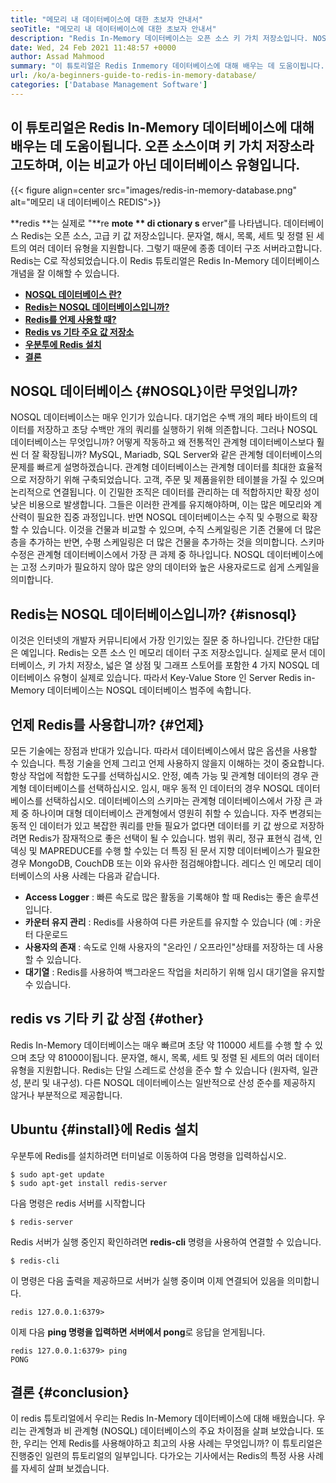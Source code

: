```yaml
---
title: "메모리 내 데이터베이스에 대한 초보자 안내서" 
seoTitle: "메모리 내 데이터베이스에 대한 초보자 안내서" 
description: "Redis In-Memory 데이터베이스는 오픈 소스 키 가치 저장소입니다. NOSQL 데이터베이스라고도합니다. 이 Redis 튜토리얼은 Redis의 핵심 개념에 대해 안내합니다." 
date: Wed, 24 Feb 2021 11:48:57 +0000
author: Assad Mahmood
summary: "이 튜토리얼은 Redis Inmemory 데이터베이스에 대해 배우는 데 도움이됩니다. 오픈 소스이며 키 가치 저장소라고도하며, 이는 비교가 아닌 데이터베이스 유형입니다." 
url: /ko/a-beginners-guide-to-redis-in-memory-database/
categories: ['Database Management Software']
---
```


## 이 튜토리얼은 Redis In-Memory 데이터베이스에 대해 배우는 데 도움이됩니다. 오픈 소스이며 키 가치 저장소라고도하며, 이는 비교가 아닌 데이터베이스 유형입니다.

{{< figure align=center src="images/redis-in-memory-database.png" alt="메모리 내 데이터베이스 REDIS">}}

**redis **는 실제로 "**re  **mote **  di  **ctionary**   s** erver"를 나타냅니다. 데이터베이스 Redis는 오픈 소스, 고급 키 값 저장소입니다. 문자열, 해시, 목록, 세트 및 정렬 된 세트의 여러 데이터 유형을 지원합니다. 그렇기 때문에 종종 데이터 구조 서버라고합니다. Redis는 C로 작성되었습니다.이 Redis 튜토리얼은 Redis In-Memory 데이터베이스 개념을 잘 이해할 수 있습니다.
  * **[NOSQL 데이터베이스 란?][1]**
  * **[Redis는 NOSQL 데이터베이스입니까?][2]**
  * **[Redis를 언제 사용할 때?][3]**
  * **[Redis vs 기타 주요 값 저장소][4]**
  * **[우분투에 Redis 설치][5]**
  * **[결론][6]**

## NOSQL 데이터베이스   {#NOSQL}이란 무엇입니까?
NOSQL 데이터베이스는 매우 인기가 있습니다. 대기업은 수백 개의 페타 바이트의 데이터를 저장하고 초당 수백만 개의 쿼리를 실행하기 위해 의존합니다. 그러나 NOSQL 데이터베이스는 무엇입니까? 어떻게 작동하고 왜 전통적인 관계형 데이터베이스보다 훨씬 더 잘 확장됩니까? MySQL, Mariadb, SQL Server와 같은 관계형 데이터베이스의 문제를 빠르게 설명하겠습니다.
관계형 데이터베이스는 관계형 데이터를 최대한 효율적으로 저장하기 위해 구축되었습니다. 고객, 주문 및 제품을위한 테이블을 가질 수 있으며 논리적으로 연결됩니다. 이 긴밀한 조직은 데이터를 관리하는 데 적합하지만 확장 성이 낮은 비용으로 발생합니다. 그들은 이러한 관계를 유지해야하며, 이는 많은 메모리와 계산력이 필요한 집중 과정입니다.
반면 NOSQL 데이터베이스는 수직 및 수평으로 확장 할 수 있습니다. 이것을 건물과 비교할 수 있으며, 수직 스케일링은 기존 건물에 더 많은 층을 추가하는 반면, 수평 스케일링은 더 많은 건물을 추가하는 것을 의미합니다. 스키마 수정은 관계형 데이터베이스에서 가장 큰 과제 중 하나입니다. NOSQL 데이터베이스에는 고정 스키마가 필요하지 않아 많은 양의 데이터와 높은 사용자로드로 쉽게 스케일을 의미합니다.

## Redis는 NOSQL 데이터베이스입니까?   {#isnosql}
이것은 인터넷의 개발자 커뮤니티에서 가장 인기있는 질문 중 하나입니다. 간단한 대답은 예입니다. Redis는 오픈 소스 인 메모리 데이터 구조 저장소입니다.
실제로 문서 데이터베이스, 키 가치 저장소, 넓은 열 상점 및 그래프 스토어를 포함한 4 가지 NOSQL 데이터베이스 유형이 실제로 있습니다. 따라서 Key-Value Store 인 Server Redis in-Memory 데이터베이스는 NOSQL 데이터베이스 범주에 속합니다.

## 언제 Redis를 사용합니까?   {#언제}
모든 기술에는 장점과 반대가 있습니다. 따라서 데이터베이스에서 많은 옵션을 사용할 수 있습니다. 특정 기술을 언제 그리고 언제 사용하지 않을지 이해하는 것이 중요합니다. 항상 작업에 적합한 도구를 선택하십시오.
안정, 예측 가능 및 관계형 데이터의 경우 관계형 데이터베이스를 선택하십시오. 임시, 매우 동적 인 데이터의 경우 NOSQL 데이터베이스를 선택하십시오. 데이터베이스의 스키마는 관계형 데이터베이스에서 가장 큰 과제 중 하나이며 대형 데이터베이스 관계형에서 영원히 취할 수 있습니다.
자주 변경되는 동적 인 데이터가 있고 복잡한 쿼리를 만들 필요가 없다면 데이터를 키 값 쌍으로 저장하려면 Redis가 잠재적으로 좋은 선택이 될 수 있습니다. 범위 쿼리, 정규 표현식 검색, 인덱싱 및 MAPREDUCE를 수행 할 수있는 더 특징 된 문서 지향 데이터베이스가 필요한 경우 MongoDB, CouchDB 또는 이와 유사한 점검해야합니다.
레디스 인 메모리 데이터베이스의 사용 사례는 다음과 같습니다.
  * **Access Logger**  : 빠른 속도로 많은 활동을 기록해야 할 때 Redis는 좋은 솔루션입니다.
  * **카운터 유지 관리**  : Redis를 사용하여 다른 카운트를 유지할 수 있습니다 (예 : 카운터 다운로드
  * **사용자의 존재**  : 속도로 인해 사용자의 "온라인 / 오프라인"상태를 저장하는 데 사용할 수 있습니다.
  * **대기열**  : Redis를 사용하여 백그라운드 작업을 처리하기 위해 임시 대기열을 유지할 수 있습니다.

## redis vs 기타 키 값 상점   {#other}
Redis In-Memory 데이터베이스는 매우 빠르며 초당 약 110000 세트를 수행 할 수 있으며 초당 약 81000이됩니다. 문자열, 해시, 목록, 세트 및 정렬 된 세트의 여러 데이터 유형을 지원합니다. Redis는 단일 스레드로 산성을 준수 할 수 있습니다 (원자력, 일관성, 분리 및 내구성). 다른 NOSQL 데이터베이스는 일반적으로 산성 준수를 제공하지 않거나 부분적으로 제공합니다.

## Ubuntu   {#install}에 Redis 설치
우분투에 Redis를 설치하려면 터미널로 이동하여 다음 명령을 입력하십시오.
```
$ sudo apt-get update 
$ sudo apt-get install redis-server
```
다음 명령은 redis 서버를 시작합니다
```
$ redis-server
```
Redis 서버가 실행 중인지 확인하려면  **redis-cli**  명령을 사용하여 연결할 수 있습니다.
```
$ redis-cli 
```
이 명령은 다음 출력을 제공하므로 서버가 실행 중이며 이제 연결되어 있음을 의미합니다.
```
redis 127.0.0.1:6379>
```
이제 다음 **ping  **명령을 입력하면 서버에서**   pong**로 응답을 얻게됩니다.
```
redis 127.0.0.1:6379> ping
PONG
```

## 결론   {#conclusion}
이 redis 튜토리얼에서 우리는 Redis In-Memory 데이터베이스에 대해 배웠습니다. 우리는 관계형과 비 관계형 (NOSQL) 데이터베이스의 주요 차이점을 살펴 보았습니다. 또한, 우리는 언제 Redis를 사용해야하고 최고의 사용 사례는 무엇입니까? 이 튜토리얼은 진행중인 일련의 튜토리얼의 일부입니다. 다가오는 기사에서는 Redis의 특정 사용 사례를 자세히 살펴 보겠습니다.

  
[1]: #nosql
[2]: #isnosql
[3]: #when
[4]: #other
[5]: #install
[6]: #conclusion
